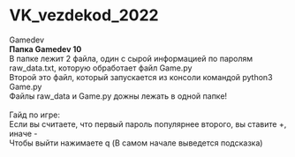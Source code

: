 # VK_vezdekod_2022
Gamedev <br />
**Папка Gamedev 10** <br />
В папке лежит 2 файла, один с сырой информацией по паролям raw_data.txt, которую обработает файл Game.py <br />
Второй это файл, который запускается из консоли командой python3 Game.py <br />
Файлы  raw_data и Game.py дожны лежать в одной папке! <br />
<br />
Гайд по игре: <br />
Если вы считаете, что первый пароль популярнее второго, вы ставите +, иначе - <br />
Чтобы выйти нажимаете q (В самом начале выведется подсказка) <br />
